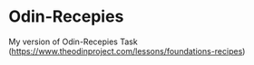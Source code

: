 # Odin-Recepies
My version of Odin-Recepies Task (https://www.theodinproject.com/lessons/foundations-recipes)
